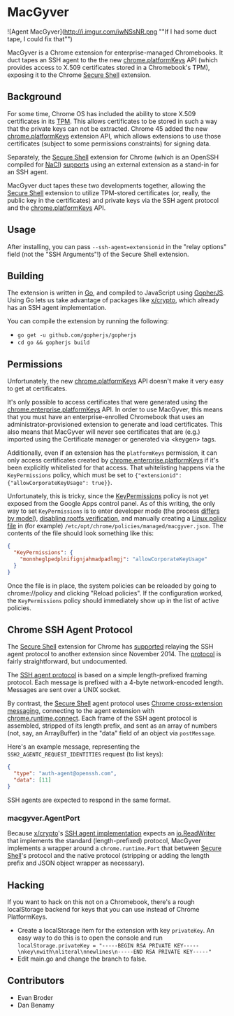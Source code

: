 # MacGyver

![Agent MacGyver](http://i.imgur.com/iwNSsNR.png ""If I had some duct tape, I could fix that"")

MacGyver is a Chrome extension for enterprise-managed Chromebooks. It
duct tapes an SSH agent to the the new [chrome.platformKeys][] API
(which provides access to X.509 certificates stored in a Chromebook's
TPM), exposing it to the Chrome [Secure Shell][] extension.

## Background

For some time, Chrome OS has included the ability to store X.509
certificates in its [TPM][]. This allows certificates to be stored in
such a way that the private keys can not be extracted. Chrome 45 added
the new [chrome.platformKeys][] extension API, which allows extensions
to use those certificates (subject to some permissions constraints)
for signing data.

Separately, the [Secure Shell][] extension for Chrome (which is an
OpenSSH compiled for [NaCl][]) [supports][chromium-hterm ssh-agent]
using an external extension as a stand-in for an SSH agent.

MacGyver duct tapes these two developments together, allowing the
[Secure Shell][] extension to utilize TPM-stored certificates (or,
really, the public key in the certificates) and private keys via the
SSH agent protocol and the [chrome.platformKeys][] API.

## Usage

After installing, you can pass `--ssh-agent=extensionid` in the "relay
options" field (not the "SSH Arguments"!) of the Secure Shell
extension.

## Building

The extension is written in [Go][], and compiled to JavaScript using
[GopherJS][]. Using Go lets us take advantage of packages like
[x/crypto][], which already has an SSH agent implementation.

You can compile the extension by running the following:

 * `go get -u github.com/gopherjs/gopherjs`
 * `cd go && gopherjs build`

## Permissions

Unfortunately, the new [chrome.platformKeys][] API doesn't make it
very easy to get at certificates.

It's only possible to access certificates that were generated using
the [chrome.enterprise.platformKeys][] API. In order to use MacGyver,
this means that you must have an enterprise-enrolled Chromebook that
uses an administrator-provisioned extension to generate and load
certificates. This also means that MacGyver will never see
certificates that are (e.g.) imported using the Certificate manager or
generated via &lt;keygen&gt; tags.

Additionally, even if an extension has the `platformKeys` permission,
it can only access certificates created by
[chrome.enterprise.platformKeys][] if it's been explicitly whitelisted
for that access. That whitelisting happens via the `KeyPermissions`
policy, which must be set to `{"extensionid":
{"allowCorporateKeyUsage": true}}`.

Unfortunately, this is tricky, since the [KeyPermissions][] policy is
not yet exposed from the Google Apps control panel. As of this
writing, the only way to set `KeyPermissions` is to enter developer
mode (the process [differs by model][Chromebook developer mode]),
[disabling rootfs verification][Chromebook rootfs], and manually
creating a [Linux policy file][] in (for example)
`/etc/opt/chrome/policies/managed/macgyver.json`. The contents of the
file should look something like this:

```json
{
  "KeyPermissions": {
    "monnheglpedplnifignjahmadpadlmgj": "allowCorporateKeyUsage"
  }
}
```

Once the file is in place, the system policies can be reloaded by
going to chrome://policy and clicking "Reload policies". If the
configuration worked, the `KeyPermissions` policy should immediately
show up in the list of active policies.

## Chrome SSH Agent Protocol

The [Secure Shell][] extension for Chrome has
[supported][chromium-hterm ssh-agent] relaying the SSH agent protocol
to another extension since November 2014. The [protocol][nassh agent]
is fairly straightforward, but undocumented.

The [SSH agent protocol][ssh-agent] is based on a simple
length-prefixed framing protocol. Each message is prefixed with a
4-byte network-encoded length. Messages are sent over a UNIX socket.

By contrast, the [Secure Shell][] agent protocol uses [Chrome
cross-extension messaging][Cross-extension messaging], connecting to
the agent extension with [chrome.runtime.connect][]. Each frame of the
SSH agent protocol is assembled, stripped of its length prefix, and
sent as an array of numbers (not, say, an ArrayBuffer) in the "data"
field of an object via `postMessage`.

Here's an example message, representing the
`SSH2_AGENTC_REQUEST_IDENTITIES` request (to list keys):

```json
{
  "type": "auth-agent@openssh.com",
  "data": [11]
}
```

SSH agents are expected to respond in the same format.

### macgyver.AgentPort

Because [x/crypto][]'s [SSH agent
implementation][x/crypto/ssh/agent.ServeAgent] expects an
[io.ReadWriter][] that implements the standard (length-prefixed)
protocol, MacGyver implements a wrapper around a `chrome.runtime.Port`
that between [Secure Shell][]'s protocol and the native protocol
(stripping or adding the length prefix and JSON object wrapper as
necessary).

## Hacking

If you want to hack on this not on a Chromebook, there's a rough localStorage
backend for keys that you can use instead of Chrome PlatformKeys.

 * Create a localStorage item for the extension with key `privateKey`. An easy way to do this is to open the console and run `localStorage.privateKey = "-----BEGIN RSA PRIVATE KEY-----\nkey\nwith\nliteral\nnewlines\n-----END RSA PRIVATE KEY-----"`
 * Edit main.go and change the branch to false.

## Contributors

* Evan Broder
* Dan Benamy

[Chromebook developer mode]: https://www.chromium.org/chromium-os/developer-information-for-chrome-os-devices
[Chromebook rootfs]: https://www.chromium.org/chromium-os/poking-around-your-chrome-os-device#TOC-Making-changes-to-the-filesystem
[Cross-extension messaging]: https://developer.chrome.com/extensions/messaging#external
[Go]: http://golang.org/
[Gopherjs]: http://www.gopherjs.org/
[KeyPermissions]: https://www.chromium.org/administrators/policy-list-3#KeyPermissions
[Linux policy file]: https://www.chromium.org/administrators/linux-quick-start
[NaCl]: https://en.wikipedia.org/wiki/Google_Native_Client
[Secure Shell]: https://chrome.google.com/webstore/detail/secure-shell/pnhechapfaindjhompbnflcldabbghjo?hl=en
[TPM]: https://en.wikipedia.org/wiki/Trusted_Platform_Module
[chrome.enterprise.platformKeys]: https://developer.chrome.com/extensions/enterprise_platformKeys
[chrome.platformKeys]: https://developer.chrome.com/extensions/platformKeys
[chrome.runtime.connect]: https://developer.chrome.com/extensions/runtime#method-connect
[chromium-hterm ssh-agent]: https://groups.google.com/a/chromium.org/d/msg/chromium-hterm/iq-AuvRJsYw/QVJdCw2wSM0J
[io.ReadWriter]: https://godoc.org/io#ReadWriter
[nassh agent]: https://github.com/libapps/libapps-mirror/blob/master/nassh/js/nassh_stream_sshagent_relay.js
[ssh-agent]: http://cvsweb.openbsd.org/cgi-bin/cvsweb/src/usr.bin/ssh/PROTOCOL.agent?rev=HEAD
[x/crypto/ssh/agent.ServeAgent]: https://godoc.org/golang.org/x/crypto/ssh/agent#ServeAgent
[x/crypto]: https://godoc.org/golang.org/x/crypto
